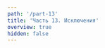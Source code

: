 ```yaml
---
path: '/part-13'
title: 'Часть 13. Исключения'
overview: true
hidden: false
---
```


<pages-in-this-section></pages-in-this-section>

<exercises-in-this-section></exercises-in-this-section>
